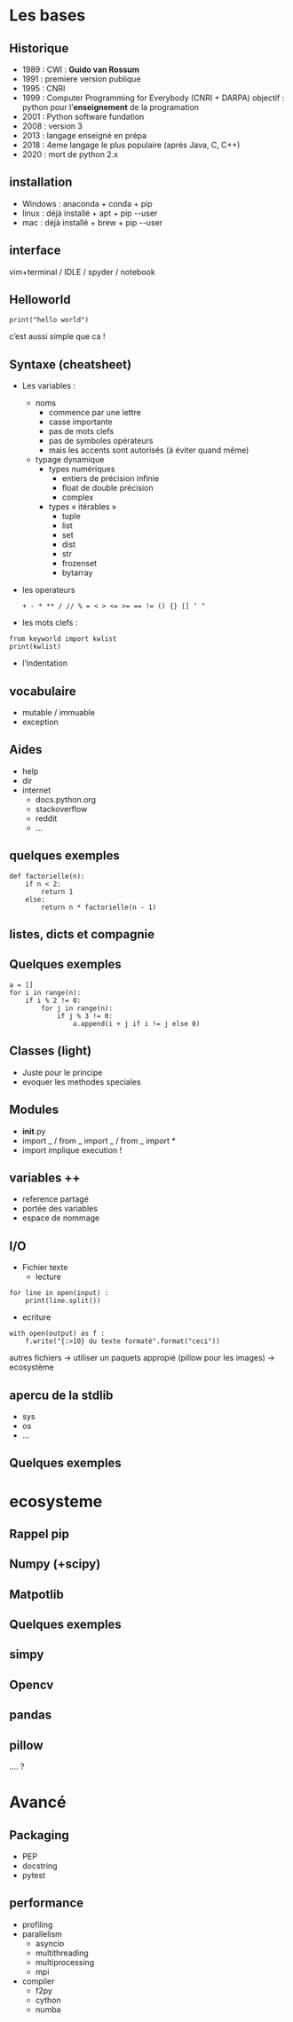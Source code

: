 Les bases
========

Historique
----------
- 1989 : CWI : **Guido van Rossum**
- 1991 : premiere version publique
- 1995 : CNRI
- 1999 : Computer Programming for Everybody (CNRI + DARPA) objectif : python pour l’**enseignement** de la programation
- 2001 : Python software fundation
- 2008 : version 3
- 2013 : langage enseigné en prépa
- 2018 : 4eme langage le plus populaire (après Java, C, C++)
- 2020 : mort de python 2.x

installation
------------
- Windows : anaconda + conda + pip
- linux : déjà installé + apt + pip --user
- mac : déjà installé + brew + pip --user

interface
---------
vim+terminal / IDLE / spyder / notebook

Helloworld
----------
```
print("hello world")
```
c’est aussi simple que ca !

Syntaxe (cheatsheet)
--------------------
- Les variables :
  - noms
    - commence par une lettre
    - casse importante
    - pas de mots clefs
    - pas de symboles opérateurs
    - mais les accents sont autorisés (à éviter quand même)
  - typage dynamique
    - types numériques
      - entiers de précision infinie
      - float de double précision
      - complex
    - types « itérables »
      - tuple
      - list
      - set
      - dist
      - str
      - frozenset
      - bytarray
- les operateurs

  ``` + - * ** / // % = < > <= >= == != () {} [] ‘ " ```
  
- les mots clefs : 

```
from keyworld import kwlist
print(kwlist)
```

- l’indentation

vocabulaire
-----------
- mutable / immuable
- exception

Aides
-----
- help
- dir
- internet
  - docs.python.org
  - stackoverflow
  - reddit
  - ...
  
quelques exemples
-----------------
```
def factorielle(n):
    if n < 2:
        return 1
    else:
        return n * factorielle(n - 1)
```

listes, dicts et compagnie
--------------------------

Quelques exemples
-----------------
```
a = []
for i in range(n):
    if i % 2 != 0:
        for j in range(n):
            if j % 3 != 0:
                a.append(i + j if i != j else 0)
```

Classes (light)
---------------
- Juste pour le principe
- evoquer les methodes speciales

Modules
-------
- __init__.py
- import _ / from _ import _ / from _ import *
- import implique execution !

variables ++
------------
- reference partagé
- portée des variables
- espace de nommage

I/O
---
- Fichier texte
  - lecture
```
for line in open(input) :
	print(line.split())
```
  - ecriture
```
with open(output) as f :
	f.write("{:>10} du texte formaté".format("ceci"))
```

autres fichiers -> utiliser un paquets appropié (pillow pour les images) -> ecosystème

apercu de la stdlib
-------------------
- sys
- os
- ...

Quelques exemples
-----------------

ecosysteme
==========
Rappel pip
----------
Numpy (+scipy)
--------------
Matpotlib
---------
Quelques exemples
-----------------
simpy
-----
Opencv
------
pandas
------
pillow
------
.... ?

Avancé
======
Packaging
---------
- PEP
- docstring
- pytest

performance
-----------
- profiling
- parallelism
  - asyncio
  - multithreading
  - multiprocessing
  - mpi
- compiler
  - f2py
  - cython
  - numba
